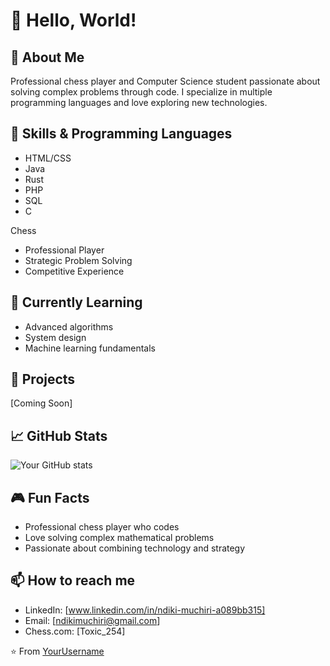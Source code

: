 # 👋 Hello, World! 

## 🎯 About Me
Professional chess player and Computer Science student passionate about solving complex problems through code. I specialize in multiple programming languages and love exploring new technologies.

## 🚀 Skills & Programming Languages
- HTML/CSS
- Java
- Rust
- PHP
- SQL
- C

 Chess
- Professional Player
- Strategic Problem Solving
- Competitive Experience

## 🌱 Currently Learning
- Advanced algorithms
- System design
- Machine learning fundamentals

## 💼 Projects
[Coming Soon]

## 📈 GitHub Stats
![Your GitHub stats](https://github-readme-stats.vercel.app/api?username=Davyy191119/&show_icons=true&theme=radical)

## 🎮 Fun Facts
- Professional chess player who codes
- Love solving complex mathematical problems
- Passionate about combining technology and strategy

## 📫 How to reach me
- LinkedIn: [www.linkedin.com/in/ndiki-muchiri-a089bb315]
- Email: [ndikimuchiri@gmail.com]
- Chess.com: [Toxic_254]


⭐️ From [YourUsername](https://github.com/YourUsername)
